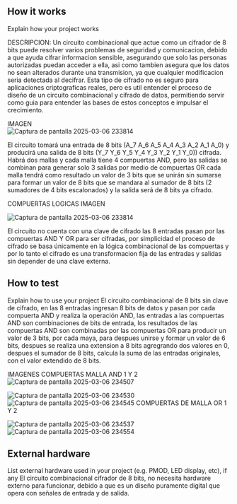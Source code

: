 <!---

This file is used to generate your project datasheet. Please fill in the information below and delete any unused
sections.

You can also include images in this folder and reference them in the markdown. Each image must be less than
512 kb in size, and the combined size of all images must be less than 1 MB.
-->

## How it works

Explain how your project works

DESCRIPCION:
Un circuito combinacional que actue como un cifrador de 8 bits puede resolver varios problemas de seguridad y comunicacion, debido a que ayuda cifrar informacion sensible, asegurando que solo las personas autorizadas puedan acceder a ella, asi como tambien asegura que los datos no sean alterados durante una transmision, ya que cualquier modificacion seria detectada al decifrar. Esta tipo de cifrado no es seguro para aplicaciones criptograficas reales, pero es util entender el proceso de diseño de un circuito combinacional y cifrado de datos, permitiendo servir como guia para entender las bases de estos conceptos e impulsar el crecimiento.

IMAGEN  
![Captura de pantalla 2025-03-06 233814](https://github.com/user-attachments/assets/4b1b027f-c409-4d35-acf0-1afb9963da7f)

El circuito tomará una entrada de 8 bits (A_7 A_6 A_5 A_4 A_3 A_2 A_1 A_0) y producirá una salida de 8 bits (Y_7 Y_6 Y_5 Y_4 Y_3 Y_2 Y_1 Y_0)) cifrada. Habrá dos mallas y cada malla tiene 4 compuertas AND, pero las salidas se combinan para generar solo 3 salidas por medio de compuertas OR cada malla tendrá como resultado un valor de 3 bits que se unirán sin sumarse para formar un valor de 8 bits que se mandara al sumador de 8 bits (2 sumadores de 4 bits escalonados) y la salida será de 8 bits ya cifrado.

COMPUERTAS LOGICAS IMAGEN

![Captura de pantalla 2025-03-06 233814](https://github.com/user-attachments/assets/7e6507e5-0884-490f-b554-20514598dc10)

El circuito no cuenta con una clave de cifrado las 8 entradas pasan por las compuertas AND Y OR para ser cifradas, por simplicidad el proceso de cifrado se basa únicamente en la lógica combinacional de las compuertas y por lo tanto el cifrado es una transformacion fija de las entradas y salidas sin depender de una clave externa.
 


## How to test

Explain how to use your project
El circuito combinacional de 8 bits sin clave de cifrado, en las 8 entradas ingresan 8 bits de datos y pasan por cada compuerta AND y realiza la operación AND, las entradas a las compuertas AND son combinaciones de  bits de entrada, los resultados de las compuertas AND son combinadas por las compuertas OR para producir un valor de 3 bits, por cada maya, para despues unirse y formar un valor de 6 bits, despues se realiza una extension a 8 bits agregrando dos valores en 0, despues el sumador de 8 bits, calcula la suma de las entradas originales, con el valor extendido de 8 bits.

IMAGENES COMPUERTAS MALLA AND 1 Y 2
![Captura de pantalla 2025-03-06 234507](https://github.com/user-attachments/assets/d568651b-3144-4cbc-b480-af36c38661e3)

![Captura de pantalla 2025-03-06 234530](https://github.com/user-attachments/assets/6a68e3c2-4550-4995-931a-0d41352d6eb1)
![Captura de pantalla 2025-03-06 234545](https://github.com/user-attachments/assets/80731593-1f70-4e1e-92f9-692e0fa509fb)
COMPUERTAS DE MALLA OR 1 Y 2

![Captura de pantalla 2025-03-06 234537](https://github.com/user-attachments/assets/74daa3f9-2860-4a14-9293-c90bf681d775)
![Captura de pantalla 2025-03-06 234554](https://github.com/user-attachments/assets/62f61212-6c39-446b-9787-d2b21526fa9a)



## External hardware

List external hardware used in your project (e.g. PMOD, LED display, etc), if any
El circuito combinacional cifrador de 8 bits, no necesita hardware externo para funcionar, debido a que es un diseño puramente digital que opera con señales de entrada y de salida.
